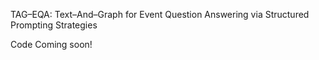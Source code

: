 TAG–EQA: Text–And–Graph for Event Question Answering via Structured Prompting Strategies

Code Coming soon!
